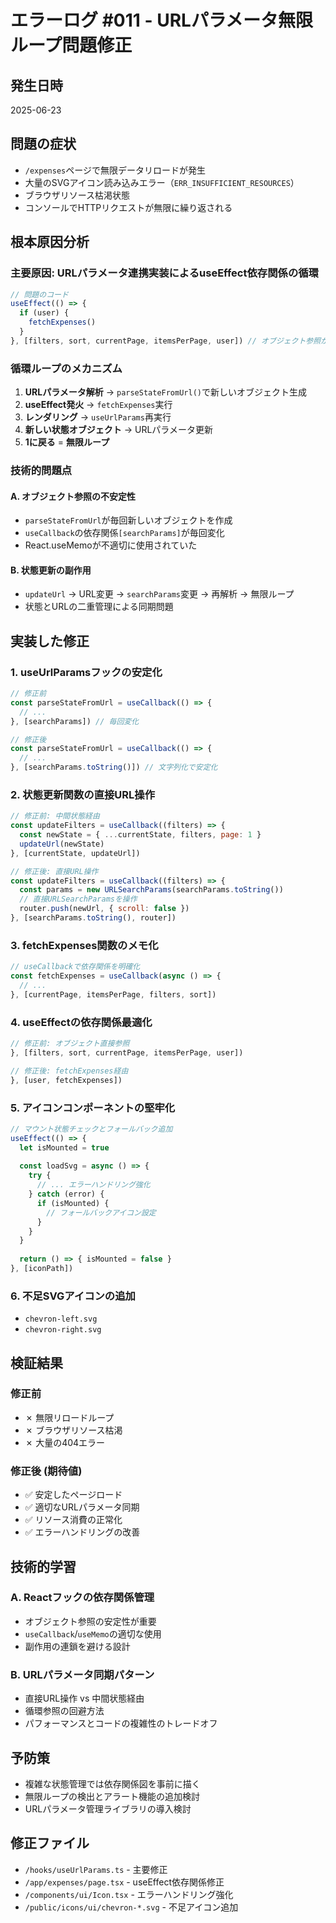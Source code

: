 # エラーログ #011 - URLパラメータ無限ループ問題修正

## 発生日時
2025-06-23

## 問題の症状
- `/expenses`ページで無限データリロードが発生
- 大量のSVGアイコン読み込みエラー（`ERR_INSUFFICIENT_RESOURCES`）
- ブラウザリソース枯渇状態
- コンソールでHTTPリクエストが無限に繰り返される

## 根本原因分析

### 主要原因: URLパラメータ連携実装によるuseEffect依存関係の循環

```javascript
// 問題のコード
useEffect(() => {
  if (user) {
    fetchExpenses()
  }
}, [filters, sort, currentPage, itemsPerPage, user]) // オブジェクト参照が毎回変わる
```

### 循環ループのメカニズム
1. **URLパラメータ解析** → `parseStateFromUrl()`で新しいオブジェクト生成
2. **useEffect発火** → `fetchExpenses`実行  
3. **レンダリング** → `useUrlParams`再実行
4. **新しい状態オブジェクト** → URLパラメータ更新
5. **1に戻る** = **無限ループ**

### 技術的問題点

#### A. オブジェクト参照の不安定性
- `parseStateFromUrl`が毎回新しいオブジェクトを作成
- `useCallback`の依存関係`[searchParams]`が毎回変化
- React.useMemoが不適切に使用されていた

#### B. 状態更新の副作用
- `updateUrl` → URL変更 → `searchParams`変更 → 再解析 → 無限ループ
- 状態とURLの二重管理による同期問題

## 実装した修正

### 1. useUrlParamsフックの安定化

```javascript
// 修正前
const parseStateFromUrl = useCallback(() => {
  // ...
}, [searchParams]) // 毎回変化

// 修正後  
const parseStateFromUrl = useCallback(() => {
  // ...
}, [searchParams.toString()]) // 文字列化で安定化
```

### 2. 状態更新関数の直接URL操作

```javascript
// 修正前: 中間状態経由
const updateFilters = useCallback((filters) => {
  const newState = { ...currentState, filters, page: 1 }
  updateUrl(newState)
}, [currentState, updateUrl])

// 修正後: 直接URL操作
const updateFilters = useCallback((filters) => {
  const params = new URLSearchParams(searchParams.toString())
  // 直接URLSearchParamsを操作
  router.push(newUrl, { scroll: false })
}, [searchParams.toString(), router])
```

### 3. fetchExpenses関数のメモ化

```javascript
// useCallbackで依存関係を明確化
const fetchExpenses = useCallback(async () => {
  // ...
}, [currentPage, itemsPerPage, filters, sort])
```

### 4. useEffectの依存関係最適化

```javascript
// 修正前: オブジェクト直接参照
}, [filters, sort, currentPage, itemsPerPage, user])

// 修正後: fetchExpenses経由
}, [user, fetchExpenses])
```

### 5. アイコンコンポーネントの堅牢化

```javascript
// マウント状態チェックとフォールバック追加
useEffect(() => {
  let isMounted = true
  
  const loadSvg = async () => {
    try {
      // ... エラーハンドリング強化
    } catch (error) {
      if (isMounted) {
        // フォールバックアイコン設定
      }
    }
  }
  
  return () => { isMounted = false }
}, [iconPath])
```

### 6. 不足SVGアイコンの追加

- `chevron-left.svg`
- `chevron-right.svg`

## 検証結果

### 修正前
- ✗ 無限リロードループ
- ✗ ブラウザリソース枯渇
- ✗ 大量の404エラー

### 修正後 (期待値)
- ✅ 安定したページロード
- ✅ 適切なURLパラメータ同期
- ✅ リソース消費の正常化
- ✅ エラーハンドリングの改善

## 技術的学習

### A. Reactフックの依存関係管理
- オブジェクト参照の安定性が重要
- `useCallback`/`useMemo`の適切な使用
- 副作用の連鎖を避ける設計

### B. URLパラメータ同期パターン
- 直接URL操作 vs 中間状態経由
- 循環参照の回避方法
- パフォーマンスとコードの複雑性のトレードオフ

## 予防策
- 複雑な状態管理では依存関係図を事前に描く
- 無限ループの検出とアラート機能の追加検討
- URLパラメータ管理ライブラリの導入検討

## 修正ファイル
- `/hooks/useUrlParams.ts` - 主要修正
- `/app/expenses/page.tsx` - useEffect依存関係修正
- `/components/ui/Icon.tsx` - エラーハンドリング強化
- `/public/icons/ui/chevron-*.svg` - 不足アイコン追加